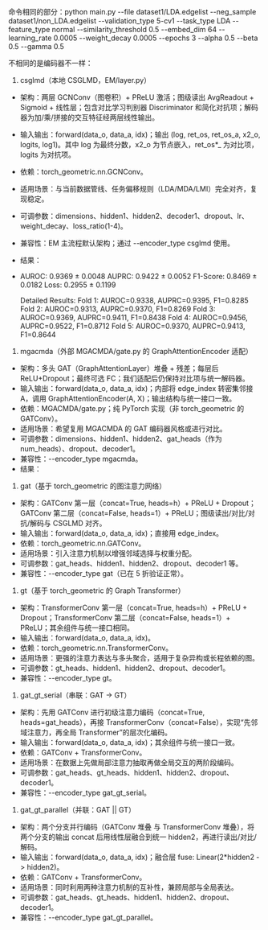 

命令相同的部分：python main.py --file dataset1/LDA.edgelist --neg_sample dataset1/non_LDA.edgelist --validation_type 5-cv1 --task_type LDA --feature_type normal --similarity_threshold 0.5 --embed_dim 64 --learning_rate 0.0005 --weight_decay 0.0005 --epochs 3 --alpha 0.5 --beta 0.5 --gamma 0.5

不相同的是编码器不一样：

1. csglmd（本地 CSGLMD，EM/layer.py）

- 架构：两层 GCNConv（图卷积）+ PReLU 激活；图级读出 AvgReadout + Sigmoid + 线性层；包含对比学习判别器 Discriminator 和简化对抗项；解码器为加/乘/拼接的交互特征经两层线性输出。

- 输入输出：forward(data_o, data_a, idx)；输出 (log, ret_os, ret_os_a, x2_o, logits, log1)。其中 log 为最终分数，x2_o 为节点嵌入，ret_os*_ 为对比项，logits 为对抗项。

- 依赖：torch_geometric.nn.GCNConv。

- 适用场景：与当前数据管线、任务偏移规则（LDA/MDA/LMI）完全对齐，复现稳定。

- 可调参数：dimensions、hidden1、hidden2、decoder1、dropout、lr、weight_decay、loss_ratio(1-4)。

- 兼容性：EM 主流程默认架构；通过 --encoder_type csglmd 使用。

- 结果：

- AUROC: 0.9369 ± 0.0048
  AUPRC: 0.9422 ± 0.0052
  F1-Score: 0.8469 ± 0.0182
  Loss: 0.2955 ± 0.1199

  Detailed Results:
  Fold 1: AUROC=0.9338, AUPRC=0.9395, F1=0.8285
  Fold 2: AUROC=0.9313, AUPRC=0.9370, F1=0.8269
  Fold 3: AUROC=0.9369, AUPRC=0.9411, F1=0.8438
  Fold 4: AUROC=0.9456, AUPRC=0.9522, F1=0.8712
  Fold 5: AUROC=0.9370, AUPRC=0.9413, F1=0.8644

1. mgacmda（外部 MGACMDA/gate.py 的 GraphAttentionEncoder 适配）

- 架构：多头 GAT（GraphAttentionLayer）堆叠 + 残差；每层后 ReLU+Dropout；最终可选 FC；我们适配后仍保持对比项与统一解码器。
- 输入输出：forward(data_o, data_a, idx)；内部将 edge_index 转密集邻接 A，调用 GraphAttentionEncoder(A, X)；输出结构与统一接口一致。
- 依赖：MGACMDA/gate.py；纯 PyTorch 实现（非 torch_geometric 的 GATConv）。
- 适用场景：希望复用 MGACMDA 的 GAT 编码器风格或进行对比。
- 可调参数：dimensions、hidden1、hidden2、gat_heads（作为 num_heads）、dropout、decoder1。
- 兼容性：--encoder_type mgacmda。
- 结果：
  

1. gat（基于 torch_geometric 的图注意力网络）

- 架构：GATConv 第一层（concat=True, heads=h）+ PReLU + Dropout；GATConv 第二层（concat=False, heads=1）+ PReLU；图级读出/对比/对抗/解码与 CSGLMD 对齐。
- 输入输出：forward(data_o, data_a, idx)；直接用 edge_index。
- 依赖：torch_geometric.nn.GATConv。
- 适用场景：引入注意力机制以增强邻域选择与权重分配。
- 可调参数：gat_heads、hidden1、hidden2、dropout、decoder1 等。
- 兼容性：--encoder_type gat（已在 5 折验证正常）。

1. gt（基于 torch_geometric 的 Graph Transformer）

- 架构：TransformerConv 第一层（concat=True, heads=h）+ PReLU + Dropout；TransformerConv 第二层（concat=False, heads=1）+ PReLU；其余组件与统一接口相同。
- 输入输出：forward(data_o, data_a, idx)。
- 依赖：torch_geometric.nn.TransformerConv。
- 适用场景：更强的注意力表达与多头聚合，适用于复杂异构或长程依赖的图。
- 可调参数：gt_heads、hidden1、hidden2、dropout、decoder1。
- 兼容性：--encoder_type gt。

1. gat_gt_serial（串联：GAT -> GT）

- 架构：先用 GATConv 进行初级注意力编码（concat=True, heads=gat_heads），再接 TransformerConv（concat=False），实现“先邻域注意力，再全局 Transformer”的层次化编码。
- 输入输出：forward(data_o, data_a, idx)；其余组件与统一接口一致。
- 依赖：GATConv + TransformerConv。
- 适用场景：在数据上先做局部注意力抽取再做全局交互的两阶段编码。
- 可调参数：gat_heads、gt_heads、hidden1、hidden2、dropout、decoder1。
- 兼容性：--encoder_type gat_gt_serial。

1. gat_gt_parallel（并联：GAT || GT）

- 架构：两个分支并行编码（GATConv 堆叠 与 TransformerConv 堆叠），将两个分支的输出 concat 后用线性层融合到统一 hidden2，再进行读出/对比/解码。
- 输入输出：forward(data_o, data_a, idx)；融合层 fuse: Linear(2*hidden2 -> hidden2)。
- 依赖：GATConv + TransformerConv。
- 适用场景：同时利用两种注意力机制的互补性，兼顾局部与全局表达。
- 可调参数：gat_heads、gt_heads、hidden1、hidden2、dropout、decoder1。
- 兼容性：--encoder_type gat_gt_parallel。